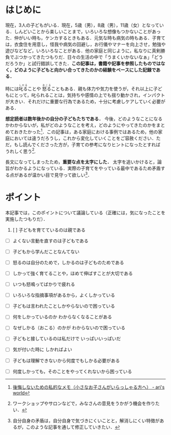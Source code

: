 <!-- Title: はじめに - 子どものしかりかた (1/7)  
Date: December 6, 2017  
Chapter: 1  
Author: @motohasi   -->

# はじめに

現在，3人の子どもがいる．現在，5歳（男），8歳（男），11歳（女）となっている．しんどいことから楽しいことまで，いろいろな想像もつかないことがあった．仲がいい時も，ケンカするときもある．元気な時も病気の時もある．子育ては，衣食住を用意し，怪我や病気の回避し，お行儀やマナーを向上させ，勉強や遊びなどなど，いろいろなことがある．他の家庭と同じように，私なりに真剣勝負でぶつかってきたつもりだ．日々の生活の中で「うまくいかないなぁ」「どうだろうか」と試行錯誤してきた．**この記事は，書籍や記事を参照したものではなく，どのように子どもと向かい合ってきたのかの経験をベースにした記録である．**

時には<ruby>叱る<rp>（</rp><rt>しかる</rt><rp>）</rp></ruby>ことや <ruby>怒る<rp>（</rp><rt>おこる</rt><rp>）</rp></ruby>こともある．親も体力や気力を使うが，それ以上に子どもにとって，叱られることは，気持ちや感情の上でも揺り動かされ，インパクトが大きい．それだけに重要な行為であるため，十分に考慮しケアしていく必要がある．

**想定読者は数年後かの自分の子どもたちである．** 今後，どのようなことになるかわからないが，私がどのようなことを考え，どのようにやってきたのかをまとめておきたかった[^my_will]．この記事は，ある家庭における事例ではあるため，他の家庭においては違うだろうし，これから変化していくことをご容赦ください．ただ，もし読んでくださった方が，子育ての参考になりヒントになったとすれば うれしく思う[^workshop].

[^my_will]: [後悔しないための私的なメモ（小さなお子さんがいらっしゃる方へ） - ari's world](http://motohasi.hatenablog.com/entry/2017/01/18/192924)
[^workshop]: ワークショップやサロンなどで，みなさんの意見をうかがう機会を作りたい．

長文になってしまったため，**重要な点を太字にした．** 太字を追いかけると，論旨がわかるようになっている．実際の子育てをやっている最中であるため矛盾する点があるが温かい目で見守って欲しい[^dilemma]．

[^dilemma]: 自分自身の矛盾は，自分自身で気づきにくいことと，解消しにくい特徴があるが，このような記事を通して修正していきたい．



# ポイント
本記事では，このポイントについて議論している（正確には，気になったことを実施したつもりだ）．

1. [ ] 子どもを育てているのは親である
- [ ] よくない言動を直すのは子どもである
- [ ] 子どもから学んだことなんてない
- [ ] 怒るのは自分のためで，しかるのは子どものためである
- [ ] しかって強く育てることや，ほめて伸ばすことが大切である
- [ ] いつも怒鳴ってばかりで疲れる
- [ ] いろいろな指摘事項があるから，よくしかっている
- [ ] 子どもは言われたことしかやらないので困っている
- [ ] 何をしかっているのか わからなくなることがある
- [ ] なぜしかる（おこる）のかが わからないので困っている
- [ ] 子どもと接しているのは私だけで いっぱいいっぱいだ
- [ ] 気が付いた時に しかればよい
- [ ] 子どもは理解できないから何度でもしかる必要がある
- [ ] 何度しかっても，そのことをやってくれないから困っている


<!-- ![20110326145438.jpg](20110326145438.jpg) -->
<!-- [f:id:masanari:20110326145438j:plain]

**次の記事は [子育てとしかることと怒ること（定義）](http://motohasi.hatenablog.com/entry/2017/12/26/044657)だよ．**


// # 記事一覧

1. [はじめに - 子どものしかりかた (1/7)](http://motohasi.hatenablog.com/entry/2017/12/26/044424)
2. [子育てとしかることと怒ること（定義） - 子どものしかりかた (2/7)](http://motohasi.hatenablog.com/entry/2017/12/26/044657)
3. [子どもは しかって強く育てるのか，ほめて伸ばすのか，子育ての心がけ（欺瞞と正直） - 子どものしかりかた (3/7)](http://motohasi.hatenablog.com/entry/2017/12/10/231241)
4. [どのぐらいしかるのか（頻度と度合い） - 子どものしかりかた (4/7)](http://motohasi.hatenablog.com/entry/2017/12/26/050125)
5. [子どもが自分で行動するために判断基準を作ろう - 子どものしかりかた (5/7)](http://motohasi.hatenablog.com/entry/2017/12/14/171005)
6. [なぜしかるのか，どのようにしかるのか - 子どものしかりかた (6/7)](http://motohasi.hatenablog.com/entry/2017/12/26/051025)
7. [おわりに - 子どものしかりかた (7/7)](http://motohasi.hatenablog.com/entry/2017/12/26/051217)


読んでくださり，ありがとうございました．よろしければシェアや いいねをお願いします． -->
